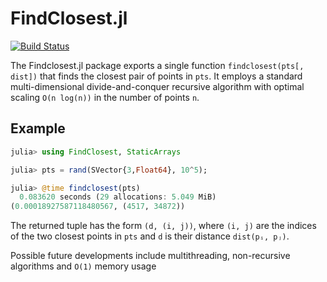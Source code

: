 # FindClosest.jl

[![Build Status](https://github.com/pablosanjose/FindClosest.jl/workflows/CI/badge.svg)](https://github.com/pablosanjose/FindClosest.jl/actions)

The Findclosest.jl package exports a single function `findclosest(pts[, dist])` that finds the closest pair of points in `pts`. It employs a standard multi-dimensional divide-and-conquer recursive algorithm with optimal scaling `O(n log(n))` in the number of points `n`.

## Example
```julia
julia> using FindClosest, StaticArrays

julia> pts = rand(SVector{3,Float64}, 10^5);

julia> @time findclosest(pts)
  0.083620 seconds (29 allocations: 5.049 MiB)
(0.00018927587118480567, (4517, 34872))
```
The returned tuple has the form `(d, (i, j))`, where `(i, j)` are the indices of the two closest points in `pts` and `d` is their distance `dist(pᵢ, pⱼ)`.

Possible future developments include multithreading, non-recursive algorithms and `O(1)` memory usage